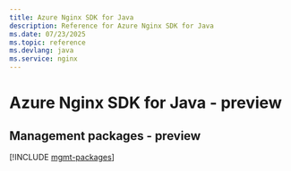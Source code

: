 ```yaml
---
title: Azure Nginx SDK for Java
description: Reference for Azure Nginx SDK for Java
ms.date: 07/23/2025
ms.topic: reference
ms.devlang: java
ms.service: nginx
---
```

# Azure Nginx SDK for Java - preview

## Management packages - preview
[!INCLUDE [mgmt-packages](nginx-mgmt-index.md)]